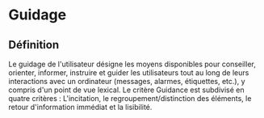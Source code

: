 # Guidage

## Définition

Le guidage de l'utilisateur désigne les moyens disponibles pour conseiller, orienter, informer, instruire et guider les utilisateurs tout au long de leurs interactions avec un ordinateur (messages, alarmes, étiquettes, etc.), y compris d'un point de vue lexical. Le critère Guidance est subdivisé en quatre critères : L'incitation, le regroupement/distinction des éléments, le retour d'information immédiat et la lisibilité.

